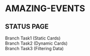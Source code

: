 # AMAZING-EVENTS

## STATUS PAGE
Branch Task1 (Static Cards)          
Branch Task2 (Dynamic Cards)              
Branch Task3 (Filtering Data)